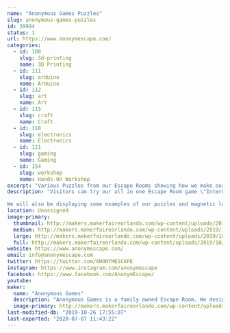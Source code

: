 ```yaml
---
name: "Anonymous Games Puzzles"
slug: anonymous-games-puzzles
id: 39994
status: 1
url: https://www.anonymescape.com/
categories:
  - id: 108
    slug: 3d-printing
    name: 3D Printing
  - id: 111
    slug: arduino
    name: Arduino
  - id: 112
    slug: art
    name: Art
  - id: 115
    slug: craft
    name: Craft
  - id: 118
    slug: electronics
    name: Electronics
  - id: 121
    slug: gaming
    name: Gaming
  - id: 154
    slug: workshop
    name: Hands-On Workshop
excerpt: "Various Puzzles from our Escape Rooms showing how we make our Escape Rooms"
description: "Visitors can try our all in one Escape Room game \"Internal Threat\". It's a portable puzzle box that takes about 15-20 minutes to play. You have to decipher codes and use your brains to find the double agent. 

We will also be displaying some examples of our puzzles and magnetic locks to explain how our Escape Rooms function."
location: Unassigned
image-primary:
  thumbnail: http://makers.makerfaireorlando.com/wp-content/uploads/2019/10/DSC_0814-150x150.jpg
  medium: http://makers.makerfaireorlando.com/wp-content/uploads/2019/10/DSC_0814-225x300.jpg
  large: http://makers.makerfaireorlando.com/wp-content/uploads/2019/10/DSC_0814-768x1024.jpg
  full: http://makers.makerfaireorlando.com/wp-content/uploads/2019/10/DSC_0814.jpg
website: https://www.anonymescape.com/
email: info@anonymescape.com
twitter: https://twitter.com/ANONYMESCAPE
instagram: https://www.instagram.com/anonymescape
facebook: https://www.facebook.com/AnonymEscape/
youtube: 
maker:
  name: "Anonymous Games"
  description: "Anonymous Games is a family owned Escape Room. We design and build all of our puzzles in house using Maker friendly tools, such as raspberry pi, Arduino, 3D printers."
  image-primary: http://makers.makerfaireorlando.com/wp-content/uploads/2019/10/PATCH-LOGO-BLACK-1024x1024.jpg
last-modified-db: "2019-10-26 17:55:07"
last-exported: "2020-07-07 11:43:22"
---
```

